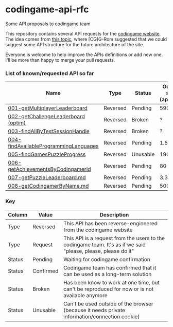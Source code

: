 # codingame-api-rfc
Some API proposals to codingame team

This repository contains several API requests for the [codingame website](https://www.codingame.com).
The idea comes from [this topic](https://www.codingame.com/forum/t/api-the-place-to-ask-for-improvements-in-cg-api), where [CG]G-Rom suggested that we could suggest some API structure for the future architecture of the site.

Everyone is welcome to help improve the APIs definitions or add new one. I'll be more than happy to merge your pull requests.

### List of known/requested API so far

Name                        | Type     | Status  | Output size (approx.) |
----------------------------|----------|---------|-----------------------|
[001-getMultiplayerLeaderboard](https://github.com/Orabig/codingame-api-rfc/blob/master/rfc/001-getMultiplayerLeaderboard.md) | Reversed | Pending | 590 kb |
[002-getChallengeLeaderboard (optim)](https://github.com/Orabig/codingame-api-rfc/blob/master/rfc/002-getChallengeLeaderboard-optim.md) | Reversed | Broken | ? |
[003-findAllByTestSessionHandle](https://github.com/Orabig/codingame-api-rfc/blob/master/rfc/003-findAllByTestSessionHandle.md) | Reversed | Broken | ? |
[004-findAvailableProgrammingLanguages](https://github.com/Orabig/codingame-api-rfc/blob/master/rfc/004-findAvailableProgrammingLanguages.md) | Reversed | Pending | 1.5 kb |
[005-findGamesPuzzleProgress](https://github.com/Orabig/codingame-api-rfc/blob/master/rfc/005-findGamesPuzzleProgress.md) | Reversed | Unusable | 190 kb |
[006-getAchievementsByCodingamerId](https://github.com/Orabig/codingame-api-rfc/blob/master/rfc/006-getAchievementsByCodingamerId.md) | Reversed | Pending | 80 kb |
[007-getPuzzleLeaderboard.md](https://github.com/Orabig/codingame-api-rfc/blob/master/rfc/007-getPuzzleLeaderboard.md) | Reversed | Pending | 3.3 Mb |
[008-getCodingamerByName.md](https://github.com/Orabig/codingame-api-rfc/blob/master/rfc/008-getCodingamerByName.md) | Reversed | Pending | 500 b |

### Key ###

Column | Value | Description
--|--|--
Type | Reversed | This API has been reverse-engineered from the codingame website
Type | Request | This API is a request from the users to the codingame team. It's as if we said "please, please, please do it"
Status | Pending | Waiting for codingame confirmation
Status | Confirmed | Codingame team has confirmed that it can be used as a long-term solution 
Status | Broken | Has been know to work at one time, but can't be reproduced for now or is not available anymore
Status | Unusable | Can't be used outside of the browser (because it needs private information/connection cookie)